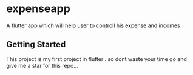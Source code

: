 # expenseapp

A flutter app which will help user to controll his expense and incomes

## Getting Started

This project is my first project in flutter . so dont waste your time go and give me a star for this repo...

